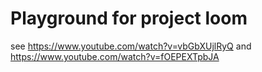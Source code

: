 # Playground for project loom

see https://www.youtube.com/watch?v=vbGbXUjlRyQ and https://www.youtube.com/watch?v=fOEPEXTpbJA
